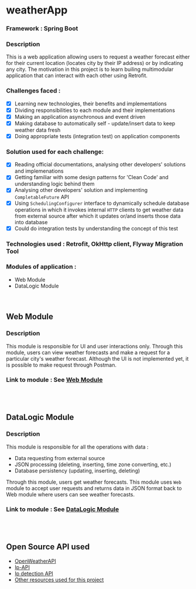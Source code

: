 # weatherApp
### Framework : Spring Boot
### Description
This is a web application allowing users to request a weather forecast either for their current location (locates city by their IP address) or by indicating any city.
The motivation in this project is to learn builing multimodular application that can interact with each other using Retrofit.

### Challenges faced :
- [x] Learning new technologies, their benefits and implementations
- [x] Dividing responsibilities to each module and their implementations
- [x] Making an application asynchronous and event driven
- [x] Making database to automatically self - update/insert data to keep weather data fresh
- [x] Doing appropriate tests (integration test) on application components

### Solution used for each challenge:
- [x] Reading official documentations, analysing other developers' solutions and implemenations
- [x] Getting familiar with some design patterns for 'Clean Code' and understanding logic behind them
- [x] Analysing other developers' solution and implementing `CompletableFuture` API 
- [x] Using `SchedulingConfigurer` interface to dynamically schedule database operations in which it invokes internal `HTTP` clients to get weather data from external source after which it updates or/and inserts those data into database
- [x] Could do integration tests by understanding the concept of this test

### Technologies used : Retrofit, OkHttp client, Flyway Migration Tool

### Modules of application : 
- Web Module
- DataLogic Module
</br></br></br>
## Web Module
### Description 
This module is responsible for UI and user interactions only. Through this module, users can view weather forecasts and make a request for a particular city's weather forecast.
Although the UI is not implemented yet, it is possible to make request through Postman. 
### Link to module :  See [Web Module](https://github.com/Rahman2001/web/tree/fbb1c3c05222f02b9045884bb289320728ff0d15)
</br></br>
## DataLogic Module
### Description
This module is responsible for all the operations with data : 
- Data requesting from external source
- JSON processing (deleting, inserting, time zone converting, etc.)
- Database persistency (updating, inserting, deleting)

Through this module, users get weather forecasts. This module uses `Web` module to accept user requests and returns data in JSON format back to Web module where users can see weather forecasts.
 ### Link to module :  See [DataLogic Module](https://github.com/Rahman2001/dataLogic/tree/e67645b6768aabb804b31c5bfc4cd751d21efc6b)
 </br></br>
 ## Open Source API used 
 - [OpenWeatherAPI](https://openweathermap.org/api)
 - [Ip-API](https://ip-api.com/docs/api:json)
 - [Ip detection API](http://checkip.amazonaws.com/)
 - [Other resources used for this project](https://drive.google.com/file/d/1n6F8Nxtxitkq-jxO3bRlINtse1izqNUx/view?usp=share_link)

